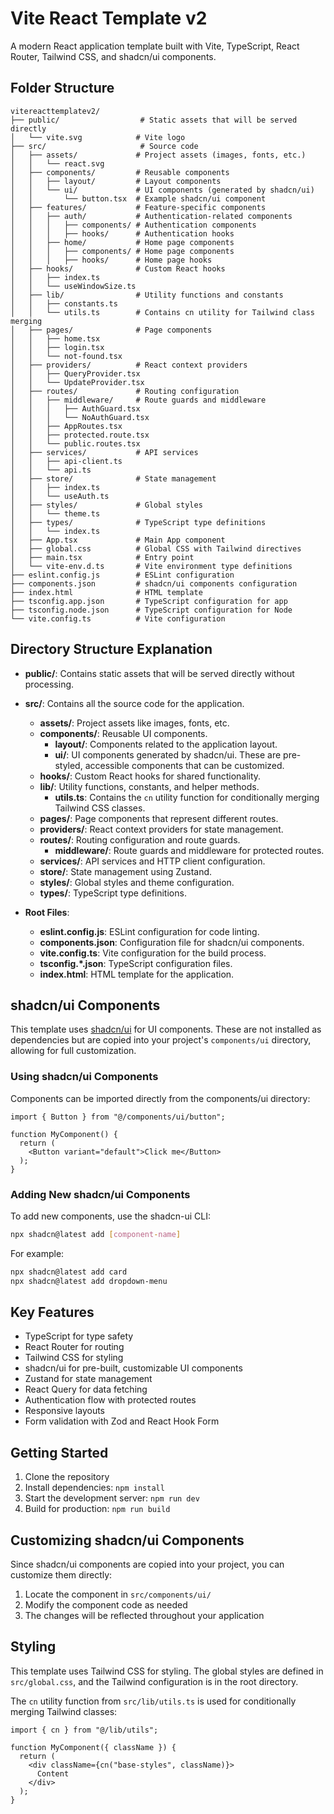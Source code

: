 # Vite React Template v2

A modern React application template built with Vite, TypeScript, React Router, Tailwind CSS, and shadcn/ui components.

## Folder Structure

```
vitereacttemplatev2/
├── public/                  # Static assets that will be served directly
│   └── vite.svg            # Vite logo
├── src/                     # Source code
│   ├── assets/             # Project assets (images, fonts, etc.)
│   │   └── react.svg
│   ├── components/         # Reusable components
│   │   ├── layout/         # Layout components
│   │   └── ui/             # UI components (generated by shadcn/ui)
│   │       └── button.tsx  # Example shadcn/ui component
│   ├── features/           # Feature-specific components
│   │   ├── auth/           # Authentication-related components
│   │   │   ├── components/ # Authentication components
│   │   │   ├── hooks/      # Authentication hooks
│   │   ├── home/           # Home page components
│   │   │   ├── components/ # Home page components
│   │   │   ├── hooks/      # Home page hooks
│   ├── hooks/              # Custom React hooks
│   │   ├── index.ts
│   │   └── useWindowSize.ts
│   ├── lib/                # Utility functions and constants
│   │   ├── constants.ts
│   │   └── utils.ts        # Contains cn utility for Tailwind class merging
│   ├── pages/              # Page components
│   │   ├── home.tsx
│   │   ├── login.tsx
│   │   └── not-found.tsx
│   ├── providers/          # React context providers
│   │   ├── QueryProvider.tsx
│   │   └── UpdateProvider.tsx
│   ├── routes/             # Routing configuration
│   │   ├── middleware/     # Route guards and middleware
│   │   │   ├── AuthGuard.tsx
│   │   │   └── NoAuthGuard.tsx
│   │   ├── AppRoutes.tsx
│   │   ├── protected.route.tsx
│   │   └── public.routes.tsx
│   ├── services/           # API services
│   │   ├── api-client.ts
│   │   └── api.ts
│   ├── store/              # State management
│   │   ├── index.ts
│   │   └── useAuth.ts
│   ├── styles/             # Global styles
│   │   └── theme.ts
│   ├── types/              # TypeScript type definitions
│   │   └── index.ts
│   ├── App.tsx             # Main App component
│   ├── global.css          # Global CSS with Tailwind directives
│   ├── main.tsx            # Entry point
│   └── vite-env.d.ts       # Vite environment type definitions
├── eslint.config.js        # ESLint configuration
├── components.json         # shadcn/ui components configuration
├── index.html              # HTML template
├── tsconfig.app.json       # TypeScript configuration for app
├── tsconfig.node.json      # TypeScript configuration for Node
└── vite.config.ts          # Vite configuration
```

## Directory Structure Explanation

- **public/**: Contains static assets that will be served directly without processing.

- **src/**: Contains all the source code for the application.
    - **assets/**: Project assets like images, fonts, etc.
    - **components/**: Reusable UI components.
        - **layout/**: Components related to the application layout.
        - **ui/**: UI components generated by shadcn/ui. These are pre-styled, accessible components that can be customized.
    - **hooks/**: Custom React hooks for shared functionality.
    - **lib/**: Utility functions, constants, and helper methods.
        - **utils.ts**: Contains the `cn` utility function for conditionally merging Tailwind CSS classes.
    - **pages/**: Page components that represent different routes.
    - **providers/**: React context providers for state management.
    - **routes/**: Routing configuration and route guards.
        - **middleware/**: Route guards and middleware for protected routes.
    - **services/**: API services and HTTP client configuration.
    - **store/**: State management using Zustand.
    - **styles/**: Global styles and theme configuration.
    - **types/**: TypeScript type definitions.

- **Root Files**:
    - **eslint.config.js**: ESLint configuration for code linting.
    - **components.json**: Configuration file for shadcn/ui components.
    - **vite.config.ts**: Vite configuration for the build process.
    - **tsconfig.*.json**: TypeScript configuration files.
    - **index.html**: HTML template for the application.

## shadcn/ui Components

This template uses [shadcn/ui](https://ui.shadcn.com/) for UI components. These are not installed as dependencies but are copied into your project's `components/ui` directory, allowing for full customization.

### Using shadcn/ui Components

Components can be imported directly from the components/ui directory:

```tsx
import { Button } from "@/components/ui/button";

function MyComponent() {
  return (
    <Button variant="default">Click me</Button>
  );
}
```

### Adding New shadcn/ui Components

To add new components, use the shadcn-ui CLI:

```bash
npx shadcn@latest add [component-name]
```

For example:

```bash
npx shadcn@latest add card
npx shadcn@latest add dropdown-menu
```

## Key Features

- TypeScript for type safety
- React Router for routing
- Tailwind CSS for styling
- shadcn/ui for pre-built, customizable UI components
- Zustand for state management
- React Query for data fetching
- Authentication flow with protected routes
- Responsive layouts
- Form validation with Zod and React Hook Form

## Getting Started

1. Clone the repository
2. Install dependencies: `npm install`
3. Start the development server: `npm run dev`
4. Build for production: `npm run build`

## Customizing shadcn/ui Components

Since shadcn/ui components are copied into your project, you can customize them directly:

1. Locate the component in `src/components/ui/`
2. Modify the component code as needed
3. The changes will be reflected throughout your application

## Styling

This template uses Tailwind CSS for styling. The global styles are defined in `src/global.css`, and the Tailwind configuration is in the root directory.

The `cn` utility function from `src/lib/utils.ts` is used for conditionally merging Tailwind classes:

```tsx
import { cn } from "@/lib/utils";

function MyComponent({ className }) {
  return (
    <div className={cn("base-styles", className)}>
      Content
    </div>
  );
}
```